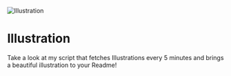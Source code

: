 ![Illustration](https://i.redd.it/f1s37w7yklqb1.jpg?width=100&height=100)

# Illustration
Take a look at my script that fetches Illustrations every 5 minutes and brings a beautiful illustration to your Readme!